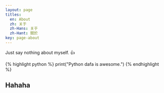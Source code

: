 ```yaml
---
layout: page
titles:
  en: About
  zh: 关于
  zh-Hans: 关于
  zh-Hant: 關於
key: page-about
---
```


Just say nothing about myself. :+1:

{% highlight python %}
print("Python dafa is awesome.")
{% endhighlight %}

## Hahaha
